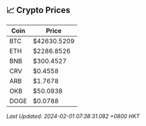 ## 📈 Crypto Prices

| Coin | Price |
| ---- | ----- |
| BTC | $42630.5209 |
| ETH | $2286.8526 |
| BNB | $300.4527 |
| CRV | $0.4558 |
| ARB | $1.7678 |
| OKB | $50.0938 |
| DOGE | $0.0788 |

_Last Updated: 2024-02-01 07:38:31.082 +0800 HKT_